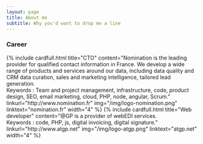 ```yaml
---
layout: page
title: About me
subtitle: Why you'd want to drop me a line
---
```

### Career


<div class="container">
    <div class="row">
		{% include cardfull.html title="CTO" content="Nomination is the leading provider for qualified contact information in France. We develop a wide range of products and services around our data, including data quality and CRM data curation, sales and marketing intelligence, tailored lead generation.<br/>Keywords : Team and project management, infrastructure, code, product design, SEO, email marketing, cloud, PHP, node, angular, Scrum." linkurl="http://www.nomination.fr" img="/img/logo-nomination.png" linktext="nomination.fr" width="4" %}
		{% include cardfull.html title="Web developer" content="@GP is a provider of webEDI services.<br/>Keywords : code, PHP, js, digital invoicing, digital signature." linkurl="http://www.atgp.net" img="/img/logo-atgp.png" linktext="atgp.net" width="4" %}
    </div>
</div>
